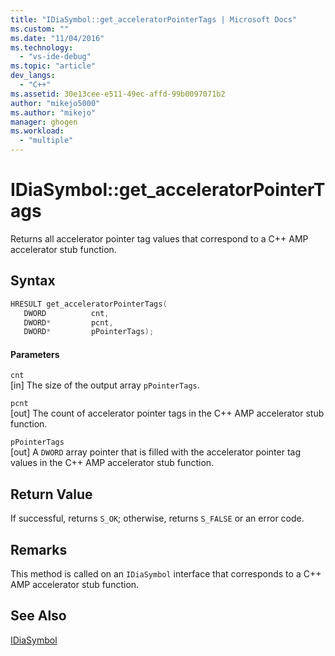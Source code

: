 ```yaml
---
title: "IDiaSymbol::get_acceleratorPointerTags | Microsoft Docs"
ms.custom: ""
ms.date: "11/04/2016"
ms.technology: 
  - "vs-ide-debug"
ms.topic: "article"
dev_langs: 
  - "C++"
ms.assetid: 30e13cee-e511-49ec-affd-99b0097071b2
author: "mikejo5000"
ms.author: "mikejo"
manager: ghogen
ms.workload: 
  - "multiple"
---
```

# IDiaSymbol::get_acceleratorPointerTags
Returns all accelerator pointer tag values that correspond to a C++ AMP accelerator stub function.  
  
## Syntax  
  
```C++  
HRESULT get_acceleratorPointerTags(   
   DWORD          cnt,  
   DWORD*         pcnt,  
   DWORD*         pPointerTags);  
```  
  
#### Parameters  
 `cnt`  
 [in] The size of the output array `pPointerTags`.  
  
 `pcnt`  
 [out] The count of accelerator pointer tags in the C++ AMP accelerator stub function.  
  
 `pPointerTags`  
 [out] A `DWORD` array pointer that is filled with the accelerator pointer tag values in the C++ AMP accelerator stub function.  
  
## Return Value  
 If successful, returns `S_OK`; otherwise, returns `S_FALSE` or an error code.  
  
## Remarks  
 This method is called on an `IDiaSymbol` interface that corresponds to a C++ AMP accelerator stub function.  
  
## See Also  
 [IDiaSymbol](../../debugger/debug-interface-access/idiasymbol.md)